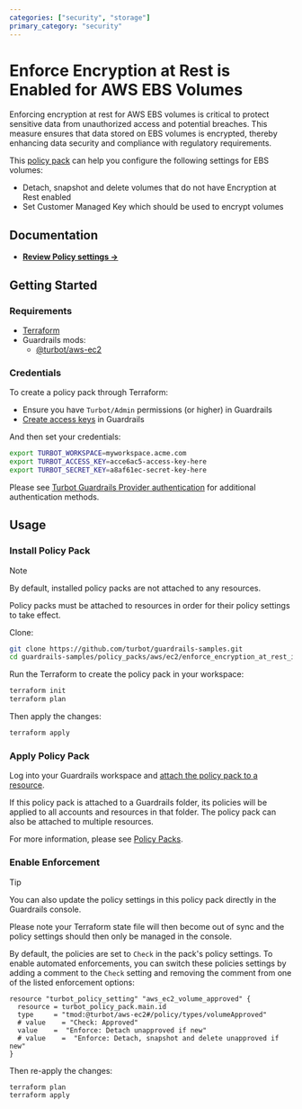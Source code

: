 ```yaml
---
categories: ["security", "storage"]
primary_category: "security"
---
```


# Enforce Encryption at Rest is Enabled for AWS EBS Volumes

Enforcing encryption at rest for AWS EBS volumes is critical to protect sensitive data from unauthorized access and potential breaches. This measure ensures that data stored on EBS volumes is encrypted, thereby enhancing data security and compliance with regulatory requirements.

This [policy pack](https://turbot.com/guardrails/docs/concepts/policy-packs) can help you configure the following settings for EBS volumes:

- Detach, snapshot and delete volumes that do not have Encryption at Rest enabled
- Set Customer Managed Key which should be used to encrypt volumes

## Documentation

- **[Review Policy settings →](https://hub.guardrails.turbot.com/policy-packs/aws_ec2_enforce_encryption_at_rest_is_enabled_for_ebs_volumes/settings)**

## Getting Started

### Requirements

- [Terraform](https://developer.hashicorp.com/terraform/install)
- Guardrails mods:
  - [@turbot/aws-ec2](https://hub.guardrails.turbot.com/mods/aws/mods/aws-ec2)

### Credentials

To create a policy pack through Terraform:

- Ensure you have `Turbot/Admin` permissions (or higher) in Guardrails
- [Create access keys](https://turbot.com/guardrails/docs/guides/iam/access-keys#generate-a-new-guardrails-api-access-key) in Guardrails

And then set your credentials:

```sh
export TURBOT_WORKSPACE=myworkspace.acme.com
export TURBOT_ACCESS_KEY=acce6ac5-access-key-here
export TURBOT_SECRET_KEY=a8af61ec-secret-key-here
```

Please see [Turbot Guardrails Provider authentication](https://registry.terraform.io/providers/turbot/turbot/latest/docs#authentication) for additional authentication methods.

## Usage

### Install Policy Pack

> [!NOTE]
> By default, installed policy packs are not attached to any resources.
>
> Policy packs must be attached to resources in order for their policy settings to take effect.

Clone:

```sh
git clone https://github.com/turbot/guardrails-samples.git
cd guardrails-samples/policy_packs/aws/ec2/enforce_encryption_at_rest_is_enabled_for_ebs_volumes
```

Run the Terraform to create the policy pack in your workspace:

```sh
terraform init
terraform plan
```

Then apply the changes:

```sh
terraform apply
```

### Apply Policy Pack

Log into your Guardrails workspace and [attach the policy pack to a resource](https://turbot.com/guardrails/docs/guides/policy-packs#attach-a-policy-pack-to-a-resource).

If this policy pack is attached to a Guardrails folder, its policies will be applied to all accounts and resources in that folder. The policy pack can also be attached to multiple resources.

For more information, please see [Policy Packs](https://turbot.com/guardrails/docs/concepts/policy-packs).

### Enable Enforcement

> [!TIP]
> You can also update the policy settings in this policy pack directly in the Guardrails console.
>
> Please note your Terraform state file will then become out of sync and the policy settings should then only be managed in the console.

By default, the policies are set to `Check` in the pack's policy settings. To enable automated enforcements, you can switch these policies settings by adding a comment to the `Check` setting and removing the comment from one of the listed enforcement options:

```hcl
resource "turbot_policy_setting" "aws_ec2_volume_approved" {
  resource = turbot_policy_pack.main.id
  type     = "tmod:@turbot/aws-ec2#/policy/types/volumeApproved"
  # value    = "Check: Approved"
  value    =  "Enforce: Detach unapproved if new"
  # value    =  "Enforce: Detach, snapshot and delete unapproved if new"
}
```

Then re-apply the changes:

```sh
terraform plan
terraform apply
```
